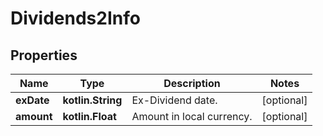 
# Dividends2Info

## Properties
Name | Type | Description | Notes
------------ | ------------- | ------------- | -------------
**exDate** | **kotlin.String** | Ex-Dividend date. |  [optional]
**amount** | **kotlin.Float** | Amount in local currency. |  [optional]



